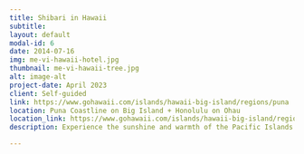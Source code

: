 ```yaml
---
title: Shibari in Hawaii
subtitle: 
layout: default
modal-id: 6
date: 2014-07-16
img: me-vi-hawaii-hotel.jpg
thumbnail: me-vi-hawaii-tree.jpg
alt: image-alt
project-date: April 2023
client: Self-guided
link: https://www.gohawaii.com/islands/hawaii-big-island/regions/puna
location: Puna Coastline on Big Island + Honolulu on Ohau
location_link: https://www.gohawaii.com/islands/hawaii-big-island/regions/puna
description: Experience the sunshine and warmth of the Pacific Islands. Tied up my favorite rope bunny on the Puna Coastline, delighting in the ocean waves and crisp breezes. Traded sunscreen for a pool cue, to shoot our way through Honolulu's nightlife. Jungle and beaches, the ultimate escape from the usual. 

---
```

